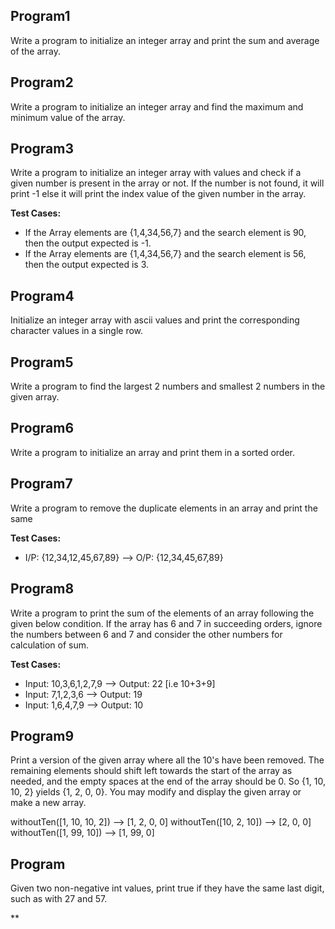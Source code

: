 ## Program1
Write a program to initialize an integer array and print the sum and average of the array.
## Program2
Write a program to initialize an integer array and find the maximum and minimum value of the array.
## Program3
Write a program to initialize an integer array with values and check if a given number is present in the array or not. If the number is not found, it will print -1 else it will print the index value of the given number in the array.

**Test Cases:**
-  If the Array elements are {1,4,34,56,7} and the search element is 90, then the output expected is -1.
-  If the Array elements are {1,4,34,56,7} and the search element is 56, then the output expected is 3.
## Program4
Initialize an integer array with ascii values and print the corresponding character values in a single row.
## Program5
Write a program to find the largest 2 numbers and smallest 2 numbers in the given array.
## Program6
Write a program to initialize an array and print them in a sorted order.
## Program7
Write a program to remove the duplicate elements in an array and print the same

**Test Cases:**
- I/P: {12,34,12,45,67,89} --> O/P: {12,34,45,67,89}
## Program8
Write a program to print the sum of the elements of an array following the given below condition. If the array has 6 and 7 in succeeding orders, ignore the numbers between 6 and 7 and consider the other numbers for calculation of sum.

**Test Cases:**
- Input: 10,3,6,1,2,7,9  --> Output: 22 [i.e 10+3+9]
- Input: 7,1,2,3,6  --> Output: 19
- Input: 1,6,4,7,9 --> Output: 10

## Program9
Print a version of the given array where all the 10's have been removed. The remaining elements should shift left towards the start of the array as needed, and the empty spaces at the end of the array should be 0. So {1, 10, 10, 2} yields {1, 2, 0, 0}. You may modify and display the given array or make a new array.

withoutTen([1, 10, 10, 2]) --> [1, 2, 0, 0]
withoutTen([10, 2, 10]) --> [2, 0, 0]
withoutTen([1, 99, 10]) --> [1, 99, 0]

## Program
Given two non-negative int values, print true if they have the same last digit, such as with 27 and 57. 



**
